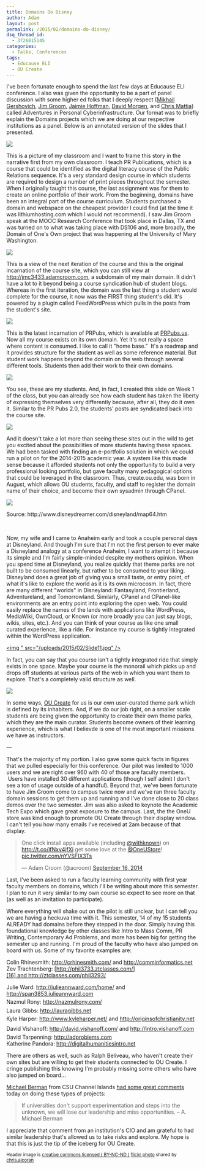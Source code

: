 ```yaml
---
title: Domains Do Disney
author: Adam
layout: post
permalink: /2015/02/domains-do-disney/
dsq_thread_id:
  - 3726015145
categories:
  - Talks, Conferences
tags:
  - Educause ELI
  - OU Create
---
```

I've been fortunate enough to spend the last few days at Educause ELI conference. I also was given the opportunity to be a part of panel discussion with some higher ed folks that I deeply respect ([Mikhail Gershovich][1], [Jim Groom][2], [Jaimie Hoffman][3], [David Morgen][4], and [Chris Mattia][5]) called Adventures in Personal Cyberinfrastructure. Our format was to briefly explain the Domains projects which we are doing at our respective institutions as a panel. Below is an annotated version of the slides that I presented.

[<img  src="/uploads/2015/02/Slide02.jpg" />][6]

This is a picture of my classroom and I want to frame this story in the narrative first from my own classroom. I teach PR Publications, which is a course that could be identified as the digital literacy course of the Public Relations sequence. It's a very standard design course in which students are required to design a number of print pieces throughout the semester. When I originally taught this course, the last assignment was for them to create an online portfolio of their work. From the beginning, domains have been an integral part of the course curriculum. Students purchased a domain and webspace on the cheapest provider I could find (at the time it was lithiumhosting.com which I would not recommend). I saw Jim Groom speak at the MOOC Research Conference that took place in Dallas, TX and was turned on to what was taking place with DS106 and, more broadly, the Domain of One's Own project that was happening at the University of Mary Washington.

[<img src="/uploads/2015/02/Slide03.jpg">][7]

This is a view of the next iteration of the course and this is the original incarnation of the course site, which you can still view at http://jmc3433.adamcroom.com, a subdomain of my main domain. It didn't have a lot to it beyond being a course syndication hub of student blogs. Whereas in the first iteration, the domain was the last thing a student would complete for the course, it now was the FIRST thing student's did. It's powered by a plugin called FeedWordPress which pulls in the posts from the student's site.

[<img  src="/uploads/2015/01/prpubs-1024x826.png" />][8]

This is the latest incarnation of PRPubs, which is available at [PRPubs.us][9]. Now all my course exists on its own domain. Yet it's not really a space where content is consumed. I like to call it "home base."  It's a roadmap and it provides structure for the student as well as some reference material. But student work happens beyond the domain on the web through several different tools. Students then add their work to their own domains.

[<img  src="/uploads/2015/02/Slide05.jpg" />][10]

You see, these are my students. And, in fact, I created this slide on Week 1 of the class, but you can already see how each student has taken the liberty of expressing themselves very differently because, after all, they do it own it. Similar to the PR Pubs 2.0, the students' posts are syndicated back into the course site.

[<img src="/uploads/2015/02/Slide06.jpg">][11]

And it doesn't take a lot more than seeing these sites out in the wild to get you excited about the possibilities of more students having these spaces. We had been tasked with finding an e-portfolio solution in which we could run a pilot on for the 2014-2015 academic year. A system like this made sense because it afforded students not only the opportunity to build a very professional looking portfolio, but gave faculty many pedagogical options that could be leveraged in the classroom. Thus, create.ou.edu, was born in August, which allows OU students, faculty, and staff to register the domain name of their choice, and become their own sysadmin through CPanel.


  <a href="/uploads/2015/02/Slide09.jpg"><img  src="/uploads/2015/02/Slide09.jpg" /></a>

  <p class="wp-caption-text">
    Source: http://www.disneydreamer.com/disneyland/map64.htm
  </p>
</div>

&nbsp;

Now, my wife and I came to Anaheim early and took a couple personal days at Disneyland. And though I'm sure that I'm not the first person to ever make a Disneyland analogy at a conference Anaheim, I want to attempt it because its simple and I'm fairly simple-minded despite my mothers opinion. When you spend time at Disneyland, you realize quickly that theme parks are not built to be consumed linearly, but rather to be consumed to your liking. Disneyland does a great job of giving you a small taste, or entry point, of what it's like to explore the world as it is its own microcosm. In fact, there are many different "worlds" in Disneyland: Fantasyland, Frontierland, Adventureland, and Tomorrowland. Similarly, CPanel and CPanel-like environments are an entry point into exploring the open web. You could easily replace the names of the lands with applications like WordPress, MediaWiki, OwnCloud, or Known (or more broadly you can just say blogs, wikis, sites, etc.). And you can think of your course as like one small curated experience, like a ride. For instance my course is tightly integrated within the WordPress application.

[<img " src="/uploads/2015/02/Slide11.jpg" />][12]

In fact, you can say that you course isn't a tightly integrated ride that simply exists in one space. Maybe your course is the monorail which picks up and drops off students at various parts of the web in which you want them to explore. That's a completely valid structure as well.

[<img src="/uploads/2015/02/Slide12.jpg"/>][13]

In some ways, [OU Create][14] for us is our own user-curated theme park which is defined by its inhabiters. And, if we do our job right, on a smaller scale students are being given the opportunity to create their own theme parks, which they are the main curator. Students become owners of their learning experience, which is what I believde is one of the most important missions we have as instructors.

&#8212;

That's the majority of my portion. I also gave some quick facts in figures that we pulled especially for this conference. Our pilot was limited to 1000 users and we are right over 960 with 40 of those are faculty members.  Users have installed 30 different applications (though I self admit I don't see a ton of usage outside of a handful). Beyond that, we've been fortunate to have Jim Groom come to campus twice now and we've ran three faculty domain sessions to get them up and running and I've done close to 20 class demos over the two semester. Jim was also asked to keynote the Academic Tech Expo which gave great exposure to the campus. Last, the the OneU store was kind enough to promote OU Create through their display window. I can't tell you how many emails I've received at 2am because of that display.

<blockquote class="twitter-tweet" width="550">
  <p>
    One click install apps available (including <a href="https://twitter.com/withknown">@withknown</a>) on <a href="http://t.co/ifNxv4jfXi">http://t.co/ifNxv4jfXi</a> get some love at the <a href="https://twitter.com/OneUStore">@OneUStore</a>! <a href="http://t.co/nYVSFIX3Ts">pic.twitter.com/nYVSFIX3Ts</a>
  </p>

  <p>
    &mdash; Adam Croom (@acroom) <a href="https://twitter.com/acroom/status/511889149415018497">September 16, 2014</a>
  </p>
</blockquote>



Last, I've been asked to run a faculty learning community with first year faculty members on domains, which I'll be writing about more this semester. I plan to run it very similar to my own course so expect to see more on that (as well as an invitation to participate).

Where everything will shake out on the pilot is still unclear, but I can tell you we are having a heckuva time with it. This semester, 14 of my 15 students ALREADY had domains before they stepped in the door. Simply having this foundational knowledge by other classes like Intro to Mass Comm, PR Writing, Contemporary Ad Problems, and more has been big for getting the semester up and running. I'm proud of the faculty who have also jumped on board with us. Some of my favorite examples are:

Colin Rhinesmith: <http://crhinesmith.com/> and [http://comminformatics.net  
][15]Zev Trachtenberg: [http://phil3733.ztclasses.com/][16] and <http://ztclasses.com/phil3293/>

Julie Ward: <http://julieannward.com/home/> and [http://span3853.julieannward.com  
][17]<span style="font-size: 1em; line-height: 1.875em;">Nazmul Rony: </span><a style="font-size: 1em; line-height: 1.875em;" href="http://nazmulrony.com/">http://nazmulrony.com/<br /> L</a>aura Gibbs: [http://lauragibbs.net  
][18]<span style="font-size: 1em; line-height: 1.875em;">Kyle Harper: </span><a style="font-size: 1em; line-height: 1.875em;" href="http://www.kyleharper.net/">http://www.kyleharper.net/</a><span style="font-size: 1em; line-height: 1.875em;"> and </span><a style="font-size: 1em; line-height: 1.875em;" href="http://originsofchristianity.net">http://originsofchristianity.net<br /> </a><span style="font-size: 1em; line-height: 1.875em;">David Vishanoff: </span><a style="font-size: 1em; line-height: 1.875em;" href="http://david.vishanoff.com/">http://david.vishanoff.com/</a><span style="font-size: 1em; line-height: 1.875em;"> and </span><a style="font-size: 1em; line-height: 1.875em;" href="http://intro.vishanoff.com/">http://intro.vishanoff.com<br /> </a>David Tarpenning: [http://adproblems.com  
][19]Katherine Pandora: <http://digitalhumanitiesintro.net>

There are others as well, such as Ralph Beliveau, who haven't create their own sites but are willing to get their students connected to OU Create. I cringe publishing this knowing I'm probably missing some others who have also jumped on board...

[Michael Berman][20] from CSU Channel Islands [had some great comments][21] today on doing these types of projects:

> If universities don't support experimentation and steps into the unknown, we will lose our leadership and miss opportunities. – A. Michael Berman

I appreciate that comment from an institution's CIO and am grateful to had similar leadership that's allowed us to take risks and explore. My hope is that this is just the tip of the iceberg for OU Create.

<small>Header image is <a href="http://creativecommons.org/licenses/by-nc-nd/2.0/">creative commons licensed ( BY-NC-ND )</a> <a title="Springtime | Disneyland" href="http://flickr.com/photos/alc_chris/12605573895">flickr photo</a> shared by <a href="http://flickr.com/people/alc_chris">chris.alcoran</a></small>

 [1]: https://twitter.com/mgershovich
 [2]: http://jimgroom.net
 [3]: http://jaimiehoffman.com/
 [4]: http://davidmorgen.org/
 [5]: https://twitter.com/cmmattia
 [6]: /uploads/2015/02/Slide02.jpg
 [7]: /uploads/2015/02/Slide03.jpg
 [8]: /uploads/2015/01/prpubs.png
 [9]: http://prpubs.us
 [10]: /uploads/2015/02/Slide05.jpg
 [11]: /uploads/2015/02/Slide06.jpg
 [12]: /uploads/2015/02/Slide11.jpg
 [13]: /uploads/2015/02/Slide12.jpg
 [14]: http://create.ou.edu
 [15]: http://comminformatics.net
 [16]: http://phil3733.ztclasses.com/%20
 [17]: http://span3853.julieannward.com
 [18]: http://lauragibbs.net
 [19]: http://adproblems.com/
 [20]: https://twitter.com/amichaelberman
 [21]: http://edtechcurmudgeon.blogspot.com/2015/02/on-building-services-vs-creating.html
